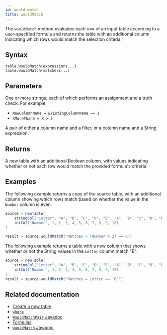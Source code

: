 ```yaml
---
id: would-match
title: wouldMatch
---
```


The `wouldMatch` method evaluates each row of an input table according to a user-specified formula and returns the table with an additional column indicating which rows would match the selection criteria.

## Syntax

```
table.wouldMatch(expressions...)
table.wouldMatch(matchers...)
```

## Parameters

<ParamTable>
<Param name="expressions" type="String...">

One or more strings, each of which performs an assignment and a truth check. For example:

- `NewColumnName = ExistingColumnName == 3`
- `XMoreThan5 = X > 5`

</Param>
<Param name="matchers" type="WouldMatchPair">

A pair of either a column name and a filter, or a column name and a String expression.

</Param>
</ParamTable>

## Returns

A new table with an additional Boolean column, with values indicating whether or not each row would match the provided formula's criteria.

## Examples

The following example returns a copy of the source table, with an additional column showing which rows match based on whether the value in the `Number` column is even.

```groovy order=source,result
source = newTable(
    stringCol("Letter", "A", "B", "C", "D", "E", "A", "B", "C", "D", "E"),
    intCol("Number", 1, 2, 3, 4, 5, 6, 7, 8, 9, 10)
)

result = source.wouldMatch("Matches = (Number % 2) == 0")
```

The following example returns a table with a new column that shows whether or not the String values in the `Letter` column match "B".

```groovy order=source,result
source = newTable(
    stringCol("Letter", "A", "B", "C", "D", "E", "A", "B", "C", "D", "E"),
    intCol("Number", 1, 2, 3, 4, 5, 6, 7, 8, 9, 10)
)
result = source.wouldMatch("Matches = Letter == `B`")
```

## Related documentation

- [Create a new table](../../../how-to-guides/new-table.md)
- [`where`](./where.md)
- [`WouldMatchPair` Javadoc](https://deephaven.io/core/javadoc/io/deephaven/engine/table/WouldMatchPair.html)
- [Formulas](https://deephaven.io/core/groovy/docs/reference/query-language/formulas/)
- [`wouldMatch` Javadoc](<https://deephaven.io/core/javadoc/io/deephaven/engine/table/Table.html#wouldMatch(java.lang.String...)>)
